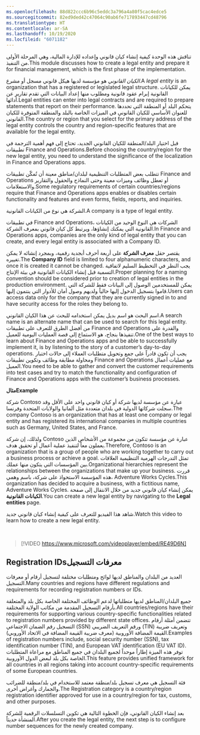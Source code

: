 ```yaml
---
ms.openlocfilehash: 88d822ccc6b96c5eddc3a796a4a80f5cac4edce5
ms.sourcegitcommit: 82ed9ded42c47064c90ab6fe717893447cd48796
ms.translationtype: HT
ms.contentlocale: ar-SA
ms.lasthandoff: 10/19/2020
ms.locfileid: "6071182"
---
```

<span data-ttu-id="01667-101">تناقش هذه الوحدة كيفية إنشاء كيان قانوني وإعداده للإدارة المالية، وهي المرحلة الأولى من التنفيذ.</span><span class="sxs-lookup"><span data-stu-id="01667-101">This module discusses how to create a legal entity and prepare it for financial management, which is the first phase of the implementation.</span></span> 

<span data-ttu-id="01667-102">*الكيان القانوني* هو مؤسسة لديها هيكل قانوني مسجل أو مشرع.</span><span class="sxs-lookup"><span data-stu-id="01667-102">A *legal entity* is an organization that has a registered or legislated legal structure.</span></span> <span data-ttu-id="01667-103">يمكن للكيانات القانونية إبرام عقود قانونية ومطلوب منها إعداد البيانات التي تقدم تقارير عن أدائها.</span><span class="sxs-lookup"><span data-stu-id="01667-103">Legal entities can enter into legal contracts and are required to prepare statements that report on their performance.</span></span> <span data-ttu-id="01667-104">يتحكم البلد أو المنطقة التي تحددها للعنوان الأساسي للكيان القانوني في الميزات الخاصة بالبلد والمنطقة المتوفرة للكيان القانوني.</span><span class="sxs-lookup"><span data-stu-id="01667-104">The country or region that you select for the primary address of the legal entity controls the country and region-specific features that are available for the legal entity.</span></span>

<span data-ttu-id="01667-105">قبل اختيار البلد/المنطقة للكيان القانوني الجديد، تحتاج إلى فهم أهمية الترجمة في تطبيقات Finance and Operations.</span><span class="sxs-lookup"><span data-stu-id="01667-105">Before choosing the country/region for the new legal entity, you need to understand the significance of the localization in Finance and Operations apps.</span></span>

<span data-ttu-id="01667-106">تتطلب بعض المتطلبات التنظيمية لبلدان/مناطق معينة أن تُمكّن تطبيقات Finance and Operations  أو تعطل وظائف وميزات معينة وحتى النماذج والحقول والتقارير والاستعلامات.</span><span class="sxs-lookup"><span data-stu-id="01667-106">Some regulatory requirements of certain countries/regions require that Finance and Operations apps enables or disables certain functionality and features and even forms, fields, reports, and inquiries.</span></span> 

<span data-ttu-id="01667-107">الشركة هي نوع من الكيانات القانونية.</span><span class="sxs-lookup"><span data-stu-id="01667-107">A company is a type of legal entity.</span></span> 

<span data-ttu-id="01667-108">في تطبيقات Finance and Operations، الشركات هي النوع الوحيد من الكيانات القانونية التي يمكنك إنشاؤها، ويرتبط كل كيان قانوني بمعرف الشركة.</span><span class="sxs-lookup"><span data-stu-id="01667-108">In Finance and Operations apps, companies are the only kind of legal entity that you can create, and every legal entity is associated with a Company ID.</span></span> 

<span data-ttu-id="01667-109">يقتصر حقل **معرف الشركة** على أربعة أحرف أبجدية رقمية، وبمجرد إنشائه لا يمكن تغييره.</span><span class="sxs-lookup"><span data-stu-id="01667-109">The **Company ID** field is limited to four alphanumeric characters, and once it is created it cannot be changed.</span></span> <span data-ttu-id="01667-110">يجب النظر في التخطيط السليم لاتفاقية التسمية قبل إنشاء الكيانات القانونية في بيئة الإنتاج.</span><span class="sxs-lookup"><span data-stu-id="01667-110">Proper planning for a naming convention should be considered prior to creation of legal entities in the production environment.</span></span> <span data-ttu-id="01667-111">يمكن للمستخدمين الوصول إلى البيانات فقط للشركة التي قاموا بتسجيل الدخول إليها حالياً ولديهم وصول أمان للأدوار التي ينتمون إليها.</span><span class="sxs-lookup"><span data-stu-id="01667-111">Users can access data only for the company that they are currently signed in to and have security access for the roles they belong to.</span></span> 

<span data-ttu-id="01667-112">اسم البحث هو اسم بديل يمكن استخدامه للبحث عن هذا الكيان القانوني.</span><span class="sxs-lookup"><span data-stu-id="01667-112">A search name is an alternate name that can be used to search for this legal entity.</span></span>
<span data-ttu-id="01667-113">من أفضل الطرق للتعرف على تطبيقات Finance and Operations والقدرة على تنفيذها بنجاح، هو الاستماع إلى قصة العمليات اليومية للعميل.</span><span class="sxs-lookup"><span data-stu-id="01667-113">One of the best ways to learn about Finance and Operations apps and be able to successfully implement it, is by listening to the story of a customer’s day-to-day operations.</span></span> <span data-ttu-id="01667-114">يجب أن تكون قادراً على جمع وتحويل متطلبات العملاء إلى حالات اختبار ومحاولة مطابقة وظائف وتكوين تطبيقات Finance and Operations مع عمليات أعمال العميل.</span><span class="sxs-lookup"><span data-stu-id="01667-114">You need to be able to gather and convert the customer requirements into test cases and try to match the functionality and configuration of Finance and Operations apps with the customer’s business processes.</span></span> 

<span data-ttu-id="01667-115">**مثال**</span><span class="sxs-lookup"><span data-stu-id="01667-115">**Example**</span></span>

<span data-ttu-id="01667-116">شركة Contoso عبارة عن مؤسسة لديها شركة أو كيان قانوني واحد على الأقل وقد سجلت شركاتها الدولية في بلدان متعددة مثل ألمانيا والولايات المتحدة وفرنسا.</span><span class="sxs-lookup"><span data-stu-id="01667-116">The company Contoso is an organization that has at least one company or legal entity and has registered its international companies in multiple countries such as Germany, United States, and France.</span></span> 

<span data-ttu-id="01667-117">ولذلك، إن شركة Contoso عبارة عن مؤسسة تتكون من مجموعة من الأشخاص الذين يعملون معاً لتنفيذ عملية أعمال أو تحقيق هدف.</span><span class="sxs-lookup"><span data-stu-id="01667-117">Therefore, Contoso is an organization that is a group of people who are working together to carry out a business process or achieve a goal.</span></span> <span data-ttu-id="01667-118">تمثل التدرجات الهرمية التنظيمية العلاقات بين المؤسسات التي يتكون منها عملك.</span><span class="sxs-lookup"><span data-stu-id="01667-118">Organizational hierarchies represent the relationships between the organizations that make up your business.</span></span>
<span data-ttu-id="01667-119">قررت هذه المؤسسة الاستحواذ على شركة، باسم وهمي، Adventure Works Cycles.</span><span class="sxs-lookup"><span data-stu-id="01667-119">This organization has decided to acquire a business, with a fictitious name, Adventure Works Cycles.</span></span> <span data-ttu-id="01667-120">يمكن إنشاء كيان قانوني جديد من خلال الانتقال إلى صفحة **الكيانات القانونية**.</span><span class="sxs-lookup"><span data-stu-id="01667-120">You can create a new legal entity by navigating to the **Legal entities** page.</span></span> 

<span data-ttu-id="01667-121">شاهد هذا الفيديو للتعرف على كيفية إنشاء كيان قانوني جديد.</span><span class="sxs-lookup"><span data-stu-id="01667-121">Watch this video to learn how to create a new legal entity.</span></span>

&nbsp;
 > [!VIDEO https://www.microsoft.com/videoplayer/embed/RE49D6N]  

## <a name="registration-ids"></a><span data-ttu-id="01667-122">‏‫معرفات التسجيل</span><span class="sxs-lookup"><span data-stu-id="01667-122">Registration IDs</span></span>

<span data-ttu-id="01667-123">العديد من البلدان والمناطق لديها لوائح ومتطلبات مختلفة لتسجيل أرقام أو معرفات التسجيل.</span><span class="sxs-lookup"><span data-stu-id="01667-123">Many countries and regions have different regulations and requirements for recording registration numbers or IDs.</span></span> 

<span data-ttu-id="01667-124">جميع البلدان/المناطق لديها متطلباتها لدعم الوظائف المختلفة الخاصة بكل بلد والمتعلقة بأرقام التسجيل المقدمة من مكاتب الولاية المختلفة.</span><span class="sxs-lookup"><span data-stu-id="01667-124">All countries/regions have their requirements for supporting various country-specific functionalities related to registration numbers provided by different state offices.</span></span> <span data-ttu-id="01667-125">تتضمن أمثلة أرقام التسجيل رقم الضمان الاجتماعي (SSN) ورقم التعريف الضريبي (TIN) وتعريف ضريبة القيمة المضافة الأوروبية (معرف ضريبة القيمة المضافة في الاتحاد الأوروبي).</span><span class="sxs-lookup"><span data-stu-id="01667-125">Examples of registration numbers include, social security number (SSN), tax identification number (TIN), and European VAT identification (EU VAT ID).</span></span> <span data-ttu-id="01667-126">توفر هذه الميزة إطاراً موحداً لجميع البلدان في جميع المناطق مع مراعاة المتطلبات الخاصة بكل بلد لبعض الدول الأوروبية.</span><span class="sxs-lookup"><span data-stu-id="01667-126">This feature provides unified framework for all countries in all regions taking into account country-specific requirements of some European countries.</span></span>

<span data-ttu-id="01667-127">فئة التسجيل هي معرف تسجيل بلد/منطقة معتمد للاستخدام في بلد/منطقة للضرائب والجمارك وأغراض أخرى.</span><span class="sxs-lookup"><span data-stu-id="01667-127">The Registration category is a country/region registration identifier approved for use in a country/region for tax, customs, and other purposes.</span></span>

<span data-ttu-id="01667-128">بعد إنشاء الكيان القانوني، فإن الخطوة التالية هي تكوين التسلسلات الرقمية للشركة المنشأة حديثاً.</span><span class="sxs-lookup"><span data-stu-id="01667-128">After you create the legal entity, the next step is to configure number sequences for the newly created company.</span></span> 
